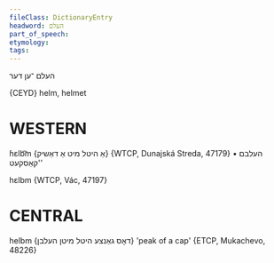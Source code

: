 ```yaml
---
fileClass: DictionaryEntry
headword: העלם
part_of_speech: 
etymology: 
tags: 
---
```

העלם
־ען
דער

{CEYD}
helm, helmet

WESTERN
========

ɦɛlb͡m {אַ היטל מיט אַ דאַשיק} {WTCP, Dunajská Streda, 47179}
	•	העלבם 'קאַסקעט'

hɛlbm {WTCP, Vác, 47197}

CENTRAL
========

helbm {דאָס גאַנצע היטל מיטן העלבן} 'peak of a cap' {ETCP, Mukachevo, 48226}
